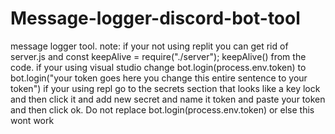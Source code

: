 # Message-logger-discord-bot-tool
message logger tool. note: if your not using replit you can get rid of server.js and const keepAlive = require("./server"); keepAlive() from the code. if your using visual studio change bot.login(process.env.token) to bot.login("your token goes here you change this entire sentence to your token")  if your using repl go to the secrets section that looks like a key lock and then click it and add new secret and name it token and paste your token and then click ok. Do not replace bot.login(process.env.token) or else this wont work 
